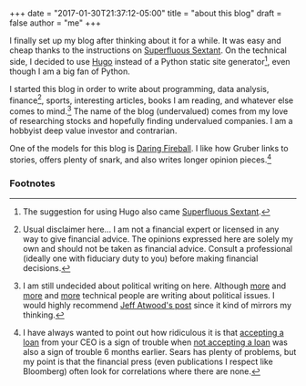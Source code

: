 +++
date = "2017-01-30T21:37:12-05:00"
title = "about this blog"
draft = false
author = "me"
+++

I finally set up my blog after thinking about it for a while. It was easy and cheap thanks to the instructions on [Superfluous Sextant](http://superfluoussextant.com/how-to-make-blog.html). On the technical side, I decided to use [Hugo](http://www.gohugo.io) instead of a Python static site generator[^hugo], even though I am a big fan of Python.

I started this blog in order to write about programming, data analysis, finance[^finance], sports, interesting articles, books I am reading, and whatever else comes to mind.[^politics] The name of the blog (undervalued) comes from my love of researching stocks and hopefully finding undervalued companies. I am a hobbyist deep value investor and contrarian.

One of the models for this blog is [Daring Fireball](http://daringfireball.net). I like how Gruber links to stories, offers plenty of snark, and also writes longer opinion pieces.[^sears]


### Footnotes

[^hugo]: The suggestion for using Hugo also came [Superfluous Sextant](http://superfluoussextant.com/).

[^finance]: Usual disclaimer here... I am not a financial expert or licensed in any way to give financial advice. The opinions expressed here are solely my own and should not be taken as financial advice. Consult a professional (ideally one with fiduciary duty to you) before making financial decisions. 

[^sears]: I have always wanted to point out how ridiculous it is that [accepting a loan](https://www.bloomberg.com/news/articles/2014-09-15/sears-borrows-400-million-from-lampert-s-esl-investments) from your CEO is a sign of trouble when [not accepting a loan](https://www.bloomberg.com/news/articles/2014-03-24/lampert-stops-buying-sears-ious-as-cash-burns-corporate-finance) was also a sign of trouble 6 months earlier. Sears has plenty of problems, but my point is that the financial press (even publications I respect like Bloomberg) often look for correlations where there are none.

[^politics]: I am still undecided about political writing on here. Although [more](https://blog.codinghorror.com/im-loyal-to-nothing-except-the-dream/) and [more](http://avc.com/2017/01/make-america-hate-again/) and [more](http://daringfireball.net) technical people are writing about political issues. I would highly recommend [Jeff Atwood's post](https://blog.codinghorror.com/im-loyal-to-nothing-except-the-dream/) since it kind of mirrors my thinking.
